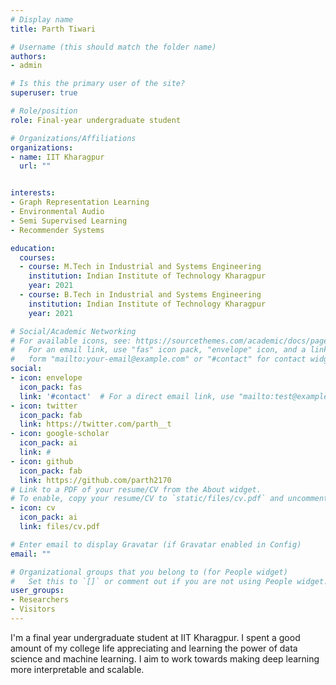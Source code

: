 ```yaml
---
# Display name
title: Parth Tiwari

# Username (this should match the folder name)
authors:
- admin

# Is this the primary user of the site?
superuser: true

# Role/position
role: Final-year undergraduate student

# Organizations/Affiliations
organizations:
- name: IIT Kharagpur
  url: ""


interests:
- Graph Representation Learning
- Environmental Audio
- Semi Supervised Learning
- Recommender Systems

education:
  courses:
  - course: M.Tech in Industrial and Systems Engineering
    institution: Indian Institute of Technology Kharagpur
    year: 2021
  - course: B.Tech in Industrial and Systems Engineering
    institution: Indian Institute of Technology Kharagpur
    year: 2021

# Social/Academic Networking
# For available icons, see: https://sourcethemes.com/academic/docs/page-builder/#icons
#   For an email link, use "fas" icon pack, "envelope" icon, and a link in the
#   form "mailto:your-email@example.com" or "#contact" for contact widget.
social:
- icon: envelope
  icon_pack: fas
  link: '#contact'  # For a direct email link, use "mailto:test@example.org".
- icon: twitter
  icon_pack: fab
  link: https://twitter.com/parth__t
- icon: google-scholar
  icon_pack: ai
  link: #
- icon: github
  icon_pack: fab
  link: https://github.com/parth2170
# Link to a PDF of your resume/CV from the About widget.
# To enable, copy your resume/CV to `static/files/cv.pdf` and uncomment the lines below.
- icon: cv
  icon_pack: ai
  link: files/cv.pdf

# Enter email to display Gravatar (if Gravatar enabled in Config)
email: ""

# Organizational groups that you belong to (for People widget)
#   Set this to `[]` or comment out if you are not using People widget.
user_groups:
- Researchers
- Visitors
---
```


I'm a final year undergraduate student at IIT Kharagpur. I spent a good amount of my college life appreciating and learning the power of data science and machine learning. I aim to work towards making deep learning more interpretable and scalable. 

